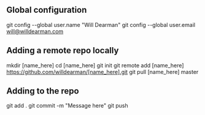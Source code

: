 
## Global configuration
git config --global user.name "Will Dearman"
git config --global user.email will@willdearman.com

## Adding a remote repo locally
mkdir [name_here]
cd [name_here]
git init
git remote add [name_here] https://github.com/willdearman/[name_here].git
git pull [name_here] master

## Adding to the repo
git add .
git commit -m "Message here"
git push